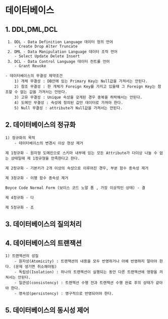 # 데이터베이스 

##  1. DDL,DML,DCL

     1. DDL - Data Definition Language 데이터 정의 언어
        - Create Drop Alter Truncate
     2. DML - Data Manipulation Language 데이터 조작 언어
        - Select Update Delete Insert
     3. DCL - Data Control Language 데이터 컨트롤 언어
        - Grant Revoke

    - 데이터베이스의 무결성 제약조건
        1) 개체 무결성 : DB안에 있는 Primary Key는 Null값을 가져서는 안된다.
        2) 참조 무결성 : 한 개체가 Foreign Key를 가지고 있을때 그 Foreign Key는 참조할 수 없는 값을 가져서는 안된다.
        3) 고유 무결성 : Unique 속성을 갖게된 경우 중복을 허락해서는 안된다.
        4) 도메인 무결성 : 속성에 정의된 값만 데이터로 가져야 한다.
        5) Null 무결성 : attribute가 Null값을 가져서는 안된다.

##  2. 데이터베이스의 정규화

    1) 정규화의 목적 
        - 데이터베이스의 변경시 이상 현상 제거

    제 1정규화 - 원자형 도메인으로 스키마 내부에 있는 모든 Attribute가 더이상 나눌 수 없는 상태일때 제 1정규형을 만족한다고 한다.

    제 2정규화 - 기본키가 2개 이상의 속성으로 이루어진 경우, 부분 함수 종속성 제거

    제 3정규화 - 이행 함수 종속성 제거

    Boyce Code Normal Form (보이스 코드 노말 폼 , 가장 이상적인 상태) - 결 
    
    제 4정규화 - 다   

    제 5정규화 - 조   


##  3. 데이터베이스의 질의처리

##  4. 데이터베이스의 트랜잭션

    1) 트랜잭션의 성질 
        - 원자성(Atomicity) : 트랜잭션의 내용을 모두 반영하거나 아예 반영하지 말아야 한다. (문제 생기면 취소해야됨)
        - 독립성(Isolation) : 하나의 트랜잭션이 실행되는 동안 다른 트랜잭션에 영향을 끼쳐서는 안된다.
        - 일관성(consistency) : 트랜잭션 수행 전과 트랜잭션 수행 완료 후의 상태가 같아야 한다.
        - 영속성(persistency) : 영구적으로 반영되어야 한다.

##  5. 데이터베이스의 동시성 제어
